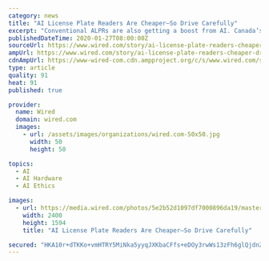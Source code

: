 ```yaml
---
category: news
title: "AI License Plate Readers Are Cheaper—So Drive Carefully"
excerpt: "Conventional ALPRs are also getting a boost from AI. Canada’s Genetec, a leading supplier of surveillance and security technology, recently announced a new ALPR camera for use on police vehicles that includes an Intel chip designed to power image-processing neural networks. Genetec says that will make the device better at reading plates at ..."
publishedDateTime: 2020-01-27T08:00:00Z
sourceUrl: https://www.wired.com/story/ai-license-plate-readers-cheaper-drive-carefully/
ampUrl: https://www.wired.com/story/ai-license-plate-readers-cheaper-drive-carefully/amp
cdnAmpUrl: https://www-wired-com.cdn.ampproject.org/c/s/www.wired.com/story/ai-license-plate-readers-cheaper-drive-carefully/amp
type: article
quality: 91
heat: 91
published: true

provider:
  name: Wired
  domain: wired.com
  images:
    - url: /assets/images/organizations/wired.com-50x50.jpg
      width: 50
      height: 50

topics:
  - AI
  - AI Hardware
  - AI Ethics

images:
  - url: https://media.wired.com/photos/5e2b52d1097df7000896da19/master/pass/Transpo-licenseplates-502111737.jpg
    width: 2400
    height: 1594
    title: "AI License Plate Readers Are Cheaper—So Drive Carefully"

secured: "HKA10r+dTKKo+vmHTRY5MiNka5yyqJXKbaCFfs+eDOy3rwWs13zFh6glQjdnZLkqlCYTAuecdqeavy6Twt2tILPVmnRq2wZktL7dBOo7ZkF585Sp8S11e5sjXwMt+7THr3L4dpW/rLl7u8DjX4LDntvXtLPU/N5vA5lPR1r3s4GVy3gmxzcaLAXF9VdOH/mziSXGkOBr6JMxlOOySW5GXNV4qQqbKSCJGrz/544x/Lx/FdpngNTk44cPjTKvxjMvb2shJ5x2unFvh7GQo2n96vj0W0VH8gam5Q6/fR3QCmntWyrs5lBBcJuE26vvWnW0FZGjb/wwN/h93/byjj6l/INsYGFltUd5r+yZhmV1/gD3fMOlMetJmQuvUiaJGPZDqzcOtebKbxvYlCnmQTo0JtMlrDD+n3MzfBwC+MbX2mGwHqi7eaFammc7LUEygmLzWOBOurxnF6Fe2BQh/kOzJp5tmrtAgI3Syu5RiRVEQWc=;t88pK/hjDarJFJkrTLAs2w=="
---
```


